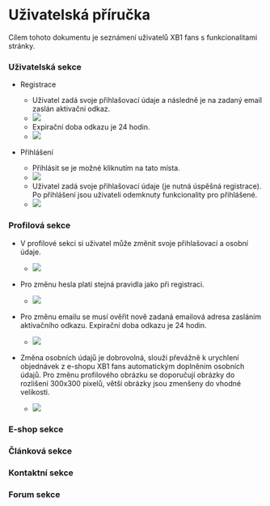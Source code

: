# Uživatelská příručka
Cílem tohoto dokumentu je seznámení uživatelů XB1 fans s funkcionalitami stránky. 
### Uživatelská sekce
- Registrace 
    - Uživatel zadá svoje přihlašovací údaje a následně je na zadaný email zaslán aktivační odkaz.
    - ![](pictures/register1.PNG)
    - Expirační doba odkazu je 24 hodin.
    - ![](pictures/activation_link.PNG)

- Přihlášení
    - Přihlásit se je možné kliknutím na tato místa. 
    - ![](pictures/login1.PNG)
    - Uživatel zadá svoje přihlašovací údaje (je nutná úspěšná registrace). Po přihlášení jsou uživateli odemknuty funkcionality pro přihlášené.
    - ![](pictures/login2.PNG)

### Profilová sekce
- V profilové sekci si uživatel může změnit svoje přihlašovací a osobní údaje.
    - ![](pictures/profile1.PNG) 
- Pro změnu hesla platí stejná pravidla jako při registraci.
    - ![](pictures/profile_pass_change.PNG)

- Pro změnu emailu se musí ověřit nově zadaná emailová adresa zasláním aktivačního odkazu.  Expirační doba odkazu je 24 hodin.
    - ![](pictures/profile_email_change.PNG)

- Změna osobních údajů je dobrovolná, slouží převážně k urychlení objednávek z e-shopu XB1 fans automatickým doplněním osobních údajů. Pro změnu profilového obrázku se doporučují obrázky do rozlišení 300x300 pixelů, větší obrázky jsou zmenšeny do vhodné velikosti.
    - ![](pictures/profile2.PNG)

### E-shop sekce
### Článková sekce
### Kontaktní sekce
### Forum sekce